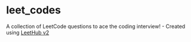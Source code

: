 # leet_codes
A collection of LeetCode questions to ace the coding interview! - Created using [LeetHub v2](https://github.com/arunbhardwaj/LeetHub-2.0)
